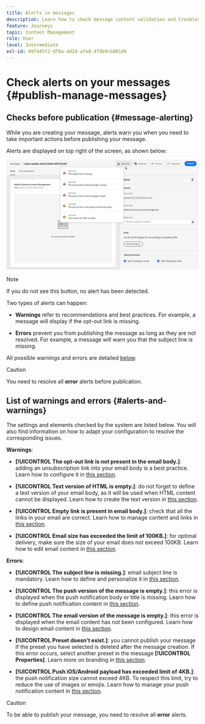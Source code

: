 ```yaml
---
title: Alerts in messages
description: Learn how to check message content validation and troubleshoot
feature: Journeys
topic: Content Management
role: User
level: Intermediate
exl-id: 89f445f2-df8a-4d2d-afe8-4f8b9cb001d9
---
```

# Check alerts on your messages {#publish-manage-messages}

## Checks before publication {#message-alerting}

While you are creating your message, alerts warn you when you need to take important actions before publishing your message.

Alerts are displayed on top right of the screen, as shown below:

![](assets/message-alerts.png)

>[!NOTE]
>
>If you do not see this button, no alert has been detected.

Two types of alerts can happen:

* **Warnings** refer to recommendations and best practices. For example, a message will display if the opt-out link is missing.

* **Errors** prevent you from publishing the message as long as they are not resolved. For example, a message will warn you that the subject line is missing.

All possible warnings and errors are detailed [below](#alerts-and-warnings).

>[!CAUTION]
>
> You need to resolve all **error** alerts before publication.

## List of warnings and errors {#alerts-and-warnings}

The settings and elements checked by the system are listed below. You will also find information on how to adapt your configuration to resolve the corresponding issues.

**Warnings**:

* **[!UICONTROL The opt-out link is not present in the email body.]**: adding an unsubscription link into your email body is a best practice. Learn how to configure it in [this section](consent.md).

* **[!UICONTROL Text version of HTML is empty.]**: do not forget to define a text version of your email body, as it will be used when HTML content cannot be displayed. Learn how to create the text version in [this section](create-email-content.md#generate-text-version).

* **[!UICONTROL Empty link is present in email body.]**: check that all the links in your email are correct. Learn how to manage content and links in [this section](create-email-content.md).

* **[!UICONTROL Email size has exceeded the limit of 100KB.]**: for optimal delivery, make sure the size of your email does not exceed 100KB. Learn how to edit email content in [this section](create-email-content.md).

**Errors**:

* **[!UICONTROL The subject line is missing.]**: email subject line is mandatory. Learn how to define and personalize it in [this section](create-email.md).

    <!--HTML is empty when Amp HTML is present-->

* **[!UICONTROL The push version of the message is empty.]**: this error is displayed when the push notification body or title is missing. Learn how to define push notification content in [this section](create-push.md).

* **[!UICONTROL The email version of the message is empty.]**: this error is displayed when the email content has not been configured. Learn how to design email content in [this section](design-emails.md).

* **[!UICONTROL Preset doesn’t exist.]**: you cannot publish your message if the preset you have selected is deleted after the message creation. If this error occurs, select another preset in the message **[!UICONTROL Properties]**. Learn more on branding in [this section](../configuration/about-subdomain-delegation.md).

* **[!UICONTROL Push iOS/Android payload has exceeded limit of 4KB.]**: the push notification size cannot exceed 4KB. To respect this limit, try to reduce the use of images or emojis. Learn how to manage your push notification content in [this section](create-push.md).

>[!CAUTION]
>
> To be able to publish your message, you need to resolve all **error** alerts.

<!--Other issues can stop publication such as:
* The push notification title is empty-->
